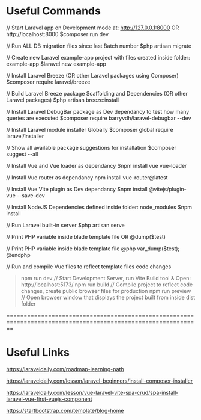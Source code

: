 
Useful Commands
===============

// Start Laravel app on Development mode at: http://127.0.0.1:8000 OR http://localhost:8000
$composer run dev

// Run ALL DB migration files since last Batch number
$php artisan migrate

// Create new Laravel example-app project with files created inside folder: example-app
$laravel new example-app

// Install Laravel Breeze (OR other Laravel packages using Composer)
$composer require laravel/breeze

// Build Laravel Breeze package Scaffolding and Dependencies (OR other Laravel packages)
$php artisan breeze:install

// Install Laravel DebugBar package as Dev dependancy to test how many queries are executed
$composer require barryvdh/laravel-debugbar --dev

// Install Laravel module installer Globally
$composer global require laravel/installer

// Show all available package suggestions for installation
$composer suggest --all

// Install Vue and Vue loader as dependancy
$npm install vue vue-loader

// Install Vue router as dependancy
npm install vue-router@latest

// Install Vue Vite plugin as Dev dependancy
$npm install @vitejs/plugin-vue --save-dev

// Install NodeJS Dependencies defined inside folder: node_modules
$npm install

// Run Laravel built-in server
$php artisan serve

// Print PHP variable inside blade template file OR
@dump($test)

// Print PHP variable inside blade template file
@php
    var_dump($test);
@endphp

// Run and compile Vue files to reflect template files code changes

>npm run dev          // Start Development Server, run Vite Build tool & Open: http://localhost:5173/
>npm run build        // Compile project to reflect code changes, create public browser files for production
>npm run preview      // Open browser window that displays the project built from inside dist folder

==============================================================================================================

Useful Links
============

https://laraveldaily.com/roadmap-learning-path

https://laraveldaily.com/lesson/laravel-beginners/install-composer-installer

https://laraveldaily.com/lesson/vue-laravel-vite-spa-crud/spa-install-laravel-vue-first-vuejs-component

https://startbootstrap.com/template/blog-home

